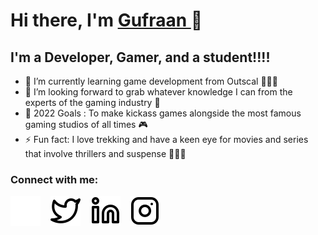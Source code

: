 # Hi there, I'm  <a href="https://www.linkedin.com/in/gufraan-ansari-30448b196/" target="_blank"> Gufraan </a>👋

## I'm a Developer, Gamer, and a student!!!!

- 🌱 I’m currently learning game development from Outscal 🧑🏻‍💻
- 👯 I’m looking forward to grab whatever knowledge I can from the experts of the gaming industry 📑
- 🥅 2022 Goals : To make kickass games alongside the most famous gaming studios of all times 🎮
- ⚡ Fun fact: I love trekking and have a keen eye for movies and series that involve thrillers and suspense 🧗🏻‍♂️

### Connect with me:

[![website](./img/globe-dark.svg)](https://ansarigufraan0.wixsite.com/website)
&nbsp;&nbsp;
[![website](./img/twitter-light.svg)](https://twitter.com/GufraanAnsari_)
&nbsp;&nbsp;
[![website](./img/linkedin-light.svg)](https://www.linkedin.com/in/gufraan-ansari-30448b196/)
&nbsp;&nbsp;
[![website](./img/instagram-light.svg)](https://www.instagram.com/its_gufraan_not_gurfaan/)
